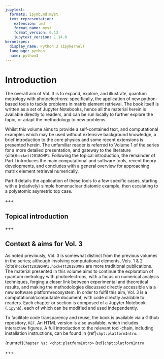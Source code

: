 ```yaml
---
jupytext:
  formats: ipynb,md:myst
  text_representation:
    extension: .md
    format_name: myst
    format_version: 0.13
    jupytext_version: 1.14.0
kernelspec:
  display_name: Python 3 (ipykernel)
  language: python
  name: python3
---
```


# Introduction

The overall aim of Vol. 3 is to expand, explore, and illustrate, quantum metrology with photoelectrons: specifically, the application of new python-based tools to tackle problems in matrix element retrieval. The book itself is written as a set of Jupyter Notebooks, hence all the material herein is available directly to readers, and can be run locally to further explore the topic, or adapt the methodology to new problems

Whilst this volume aims to provide a self-contained text, and computational examples which may be used without extensive background knowledge, a brief introduction to the core physics and some recent extensions is presented herein. The unfamiliar reader is referred to Volume 1 of the series for a more detailed presentation, and gateway to the literature {cite}`hockett2018QMP1`. Following the topical introduction, the remainder of Part I introduces the main computational and software tools, recent theory developments, and concludes with a general overview for approaching matrix element retrieval numerically.

Part II details the application of these tools to a few specific cases, starting with a (relatively) simple homonuclear diatomic example, then escalating to a polyatomic asymetric top case.

+++

## Topical introduction

+++

## Context & aims for Vol. 3

As noted previously, Vol. 3 is somewhat distinct from the previous volumes in the series; although involving computational elements, Vols. 1 & 2 {cite}`hockett2018QMP1,hockett2018QMP2` are more traditional publications. The material presented in this volume aims to continue the exploration of quantum metrology with photoelectrons, with a focus on numerical analysis techniques, forging a closer link between experimental and theoretical results, and making the methodologies discussed directly accessible via a new software platform/ecosystem. In order to fulfil this aim, Vol. 3 is a computational/computable document, with code directly available to readers. Each chapter or section is composed of a Jupyter Notebook (`.ipynb`), each of which can be modified and used independently.

To facilitate code transparency and reuse, the book is available via a Github repository, `REF`. An HTML version is also available, which includes interactive figures. A full introduction to the relevant tool-chain, including installation instructions, can be found in {ref}`chpt:platformIntro`.


{numref}`Chapter %s: <chpt:platformIntro>` {ref}`chpt:platformIntro`

+++

```{bibliography}
```

```{code-cell} ipython3

```

```{code-cell} ipython3

```
